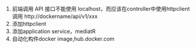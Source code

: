 ﻿1. 前端调用 API 接口不能使用 localhost，而应该在controller中使用httpclient调用 http://dockername/api/v1/xxx
2. 添加httpclient
3. 添加application service，mediatR
4. 自动化构件docker image,hub.docker.com